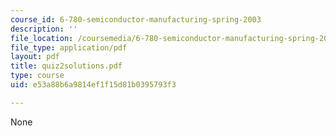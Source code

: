```yaml
---
course_id: 6-780-semiconductor-manufacturing-spring-2003
description: ''
file_location: /coursemedia/6-780-semiconductor-manufacturing-spring-2003/e53a88b6a9814ef1f15d81b0395793f3_quiz2solutions.pdf
file_type: application/pdf
layout: pdf
title: quiz2solutions.pdf
type: course
uid: e53a88b6a9814ef1f15d81b0395793f3

---
```

None